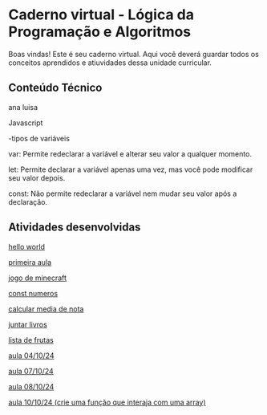 # Caderno virtual - Lógica da Programação e Algoritmos
Boas vindas! Este é seu caderno virtual. Aqui você deverá guardar todos os conceitos aprendidos e atiuvidades dessa unidade curricular. 


## Conteúdo Técnico
ana luisa

Javascript

-tipos de variáveis

var: Permite redeclarar a variável e alterar seu valor a qualquer momento.

let: Permite declarar a variável apenas uma vez, mas você pode modificar seu valor depois.

const: Não permite redeclarar a variável nem mudar seu valor após a declaração.

## Atividades desenvolvidas

[hello world](https://codepen.io/Ana000_4/pen/yLdERwp)

[primeira aula](https://codepen.io/Ana000_4/pen/MWMXPxV)

[jogo de minecraft](https://codepen.io/Ana000_4/pen/gOVrQmm)

[const numeros](https://codepen.io/Ana000_4/pen/dyBazBy)

[calcular media de nota](https://codepen.io/Ana000_4/pen/YzogKJp)

[juntar livros](https://codepen.io/Ana000_4/pen/xxoYvxp)

[lista de frutas](https://codepen.io/Ana000_4/pen/MWMrVNo)

[aula 04/10/24](https://codepen.io/Ana000_4/pen/VwoaVGm)

[aula 07/10/24](https://codepen.io/Ana000_4/pen/qBeaPYY)

[aula 08/10/24](https://codepen.io/Ana000_4/pen/abemLRY)

[aula 10/10/24 (crie uma função que interaja com uma array) ](https://codepen.io/Ana000_4/pen/MWNbQmw)




